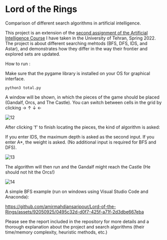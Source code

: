 # Lord of the Rings
Comparison of different search algorithms in artificial intelligence.

This project is an extension of the [second assignment of the Artificial Intelligence Course](https://github.com/amirmahdiansaripour/Artificial-Inteligence-Assigments) I have taken in the University of Tehran, Spring 2022. The project is about different searching mehtods (BFS, DFS, IDS, and Astar), and demonstrates how they differ in the way their frontier and explored sets are updated.

How to run :

Make sure that the pygame library is installed on your OS for graphical interface.

`
python3 total.py
`

A window will be shown, in which the pieces of the game should be placed (Gandalf, Orcs, and The Castle). You can switch between cells in the grid by clicking → ↑ ↓ ← 

![12](https://github.com/amirmahdiansaripour/test/assets/92050925/dd0b1488-5465-4f0e-a9d0-0e01bbdc5a2e)


After clicking 'f' to finish locating the pieces, the kind of algorithm is asked:

If you enter IDS, the maximum depth is asked as the second input. If you enter A*, the weight is asked. (No additional input is required for BFS and DFS).

![13](https://github.com/amirmahdiansaripour/test/assets/92050925/ea032f73-98d0-4976-9925-3dc6707f6d99)

The algorithm will then run and the Gandalf might reach the Castle (He should not hit the Orcs!) 

![14](https://github.com/amirmahdiansaripour/test/assets/92050925/3a18e4a9-34a2-4713-9c9c-49578bfb4038)

A simple BFS example (run on windows using Visual Studio Code and Anaconda):



https://github.com/amirmahdiansaripour/Lord-of-the-Rings/assets/92050925/0495c32d-d0f7-425f-a71f-2d3dbe667eba




Please see the report included in the repository for more details and a thorough explanation about the project and search algorithms (their time/memory complexity, heuristic methods, etc.)



